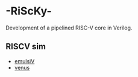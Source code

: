 # -RiScKy-
Development of a pipelined RISC-V core in Verilog.

## RISCV sim
* [emulsiV]([URL](https://eseo-tech.github.io/emulsiV/))
* [venus](https://venus.cs61c.org/)
